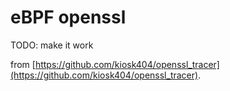 # eBPF openssl

TODO: make it work

from [https://github.com/kiosk404/openssl_tracer](https://github.com/kiosk404/openssl_tracer).